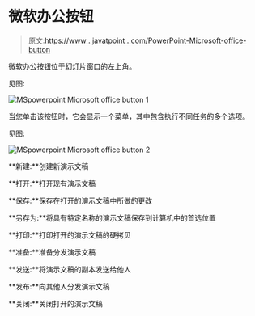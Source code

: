 # 微软办公按钮

> 原文:[https://www . javatpoint . com/PowerPoint-Microsoft-office-button](https://www.javatpoint.com/powerpoint-microsoft-office-button)

微软办公按钮位于幻灯片窗口的左上角。

见图:

![MSpowerpoint Microsoft office button 1](../Images/0598bb7af836c6d4e048780eb07d7ef3.png)

当您单击该按钮时，它会显示一个菜单，其中包含执行不同任务的多个选项。

见图:

![MSpowerpoint Microsoft office button 2](../Images/9a037d9820cfa3b29f23fafa4dd375a4.png)

**新建:**创建新演示文稿

**打开:**打开现有演示文稿

**保存:**保存在打开的演示文稿中所做的更改

**另存为:**将具有特定名称的演示文稿保存到计算机中的首选位置

**打印:**打印打开的演示文稿的硬拷贝

**准备:**准备分发演示文稿

**发送:**将演示文稿的副本发送给他人

**发布:**向其他人分发演示文稿

**关闭:**关闭打开的演示文稿